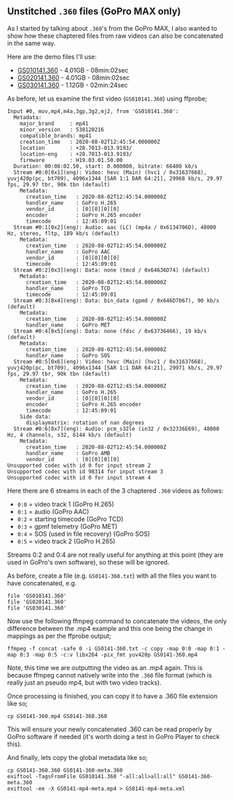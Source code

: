 ## Unstitched `.360` files (GoPro MAX only)

As I started by talking about `.360`'s from the GoPro MAX, I also wanted to show how these chaptered files from raw videos can also be concatenated in the same way.

Here are the demo files I'll use:

* [GS010141.360](https://drive.google.com/file/d/1-Ikg4TOwYOb8g5sAwWThxvLJKuJPA6eH/view?usp=sharing) - 4.01GB - 08min:02sec
* [GS020141.360](https://drive.google.com/file/d/1-NgfbU5juFUtLxkD6eQG2_K82zMJl_VQ/view?usp=sharing) - 4.01GB - 08min:02sec
* [GS030141.360](https://drive.google.com/file/d/1-SV4tKwTh7MiX48wkmXP7ctJKP3_XN9V/view?usp=sharing) - 1.12GB - 02min:24sec

As before, let us examine the first video (`GS010141.360`) using ffprobe;

```
Input #0, mov,mp4,m4a,3gp,3g2,mj2, from 'GS010141.360':
  Metadata:
    major_brand     : mp41
    minor_version   : 538120216
    compatible_brands: mp41
    creation_time   : 2020-08-02T12:45:54.000000Z
    location        : +28.7013-013.9193/
    location-eng    : +28.7013-013.9193/
    firmware        : H19.03.01.50.00
  Duration: 00:08:02.50, start: 0.000000, bitrate: 66400 kb/s
  Stream #0:0[0x1](eng): Video: hevc (Main) (hvc1 / 0x31637668), yuvj420p(pc, bt709), 4096x1344 [SAR 1:1 DAR 64:21], 29968 kb/s, 29.97 fps, 29.97 tbr, 90k tbn (default)
    Metadata:
      creation_time   : 2020-08-02T12:45:54.000000Z
      handler_name    : GoPro H.265
      vendor_id       : [0][0][0][0]
      encoder         : GoPro H.265 encoder
      timecode        : 12:45:09:01
  Stream #0:1[0x2](eng): Audio: aac (LC) (mp4a / 0x6134706D), 48000 Hz, stereo, fltp, 189 kb/s (default)
    Metadata:
      creation_time   : 2020-08-02T12:45:54.000000Z
      handler_name    : GoPro AAC  
      vendor_id       : [0][0][0][0]
      timecode        : 12:45:09:01
  Stream #0:2[0x3](eng): Data: none (tmcd / 0x64636D74) (default)
    Metadata:
      creation_time   : 2020-08-02T12:45:54.000000Z
      handler_name    : GoPro TCD  
      timecode        : 12:45:09:01
  Stream #0:3[0x4](eng): Data: bin_data (gpmd / 0x646D7067), 90 kb/s (default)
    Metadata:
      creation_time   : 2020-08-02T12:45:54.000000Z
      handler_name    : GoPro MET  
  Stream #0:4[0x5](eng): Data: none (fdsc / 0x63736466), 19 kb/s (default)
    Metadata:
      creation_time   : 2020-08-02T12:45:54.000000Z
      handler_name    : GoPro SOS  
  Stream #0:5[0x6](eng): Video: hevc (Main) (hvc1 / 0x31637668), yuvj420p(pc, bt709), 4096x1344 [SAR 1:1 DAR 64:21], 29971 kb/s, 29.97 fps, 29.97 tbr, 90k tbn (default)
    Metadata:
      creation_time   : 2020-08-02T12:45:54.000000Z
      handler_name    : GoPro H.265
      vendor_id       : [0][0][0][0]
      encoder         : GoPro H.265 encoder
      timecode        : 12:45:09:01
    Side data:
      displaymatrix: rotation of nan degrees
  Stream #0:6[0x7](eng): Audio: pcm_s32le (in32 / 0x32336E69), 48000 Hz, 4 channels, s32, 6144 kb/s (default)
    Metadata:
      creation_time   : 2020-08-02T12:45:54.000000Z
      handler_name    : GoPro AMB  
      vendor_id       : [0][0][0][0]
Unsupported codec with id 0 for input stream 2
Unsupported codec with id 98314 for input stream 3
Unsupported codec with id 0 for input stream 4
```

Here there are 6 streams in each of the 3 chaptered `.360` videos as follows:

* `0:0` = video track 1 (GoPro H.265)
* `0:1` = audio (GoPro AAC)
* `0:2` = starting timecode (GoPro TCD)
* `0:3` = gpmf telemetry (GoPro MET)
* `0:4` = SOS (used in file recovery) (GoPro SOS)
* `0:5` = video track 2 (GoPro H.265)

Streams 0:2 and 0:4 are not really useful for anything at this point (they are used in GoPro's own software), so these will be ignored.

As before, create a file (e.g. `GS0141-360.txt`) with all the files you want to have concatenated, e.g.

```
file 'GS010141.360'
file 'GS020141.360'
file 'GS030141.360'
```

Now use the following ffmpeg command to concatenate the videos, the only difference between the .mp4 example and this one being the change in mappings as per the ffprobe output;

```
ffmpeg -f concat -safe 0 -i GS0141-360.txt -c copy -map 0:0 -map 0:1 -map 0:3 -map 0:5 -c:v libx264 -pix_fmt yuv420p GS0141-360.mp4
```

Note, this time we are outputting the video as an .mp4 again. This is because ffmpeg cannot natively write into the `.360` file format (which is really just an pseudo mp4, but with two video tracks).

Once processing is finished, you can copy it to have a .360 file extension like so;

```shell
cp GS0141-360.mp4 GS0141-360.360
```

This will ensure your newly concatenated .360 can be read properly by GoPro software if needed (it's worth doing a test in GoPro Player to check this).

And finally, lets copy the global metadata like so;

```shell
cp GS0141-360.360 GS0141-360-meta.360
exiftool -TagsFromFile GS010141.360 "-all:all>all:all" GS0141-360-meta.360
exiftool -ee -X GS0141-mp4-meta.mp4 > GS0141-mp4-meta.xml
```